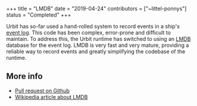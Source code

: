 +++
title = "LMDB"
date = "2019-04-24"
contributors = ["~littel-ponnys"]
status = "Completed"
+++

Urbit has so-far used a hand-rolled system to record events in a ship's [event
log](https://urbit.org/docs/glossary/eventlog). This code has been complex,
error-prone and difficult to maintain. To address this, the Urbit runtime has
switched to using an
[LMDB](https://en.wikipedia.org/wiki/Lightning_Memory-Mapped_Database) database
for the event log. LMDB is very fast and very mature, providing a reliable way
to record events and greatly simplifying the codebase of the runtime.

## More info

- [Pull request on Github](https://github.com/urbit/urbit/pull/1248)
- [Wikipedia article about LMDB](https://en.wikipedia.org/wiki/Lightning_Memory-Mapped_Database)

